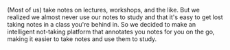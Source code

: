 (Most of us) take notes on lectures, workshops, and the like. But we realized we almost never use our notes to study and that it's easy to get lost taking notes in a class you're behind in. So we decided to make an intelligent not-taking platform that annotates you notes for you on the go, making it easier to take notes and use them to study.
